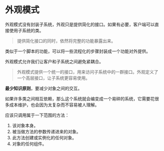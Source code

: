 # 外观模式

外观模式没有封装子系统，外观只是提供简化的接口。如果有必要，客户端可以直接使用子系统的类。

> 提供简化接口的同时，依然将完整的功能暴露出来。

类似于一个脚本的功能，可以将一些流程化的步骤封装成一个功能对外提供。

外观模式允许我们让客户和子系统之间避免紧耦合。

> 外观模式提供一个统一的接口，用来访问子系统中的一群接口。外观定义了一个高层接口，让子系统更容易使用。

**最少知识原则**，要减少对象之间的交互。

如果许多类之间相互依赖，那么这个系统就会编变成一个易碎的系统，它需要花很多成本维护，也会因为太复杂而不容易被人理解。

应该只调用属于一下范围的方法：
1. 该对象本身。
2. 被当做方法的参数传递进来的对象。
3. 此方法创建或实例化的任何对象。
4. 对象的任何组件。


